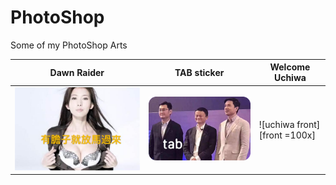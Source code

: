 # PhotoShop
Some of my PhotoShop Arts


|Dawn Raider|TAB sticker|Welcome Uchiwa|
|-----------|-----------|--------------|
|![lin photo][lin]|![TAB sticker][TAB]|![uchiwa front][front =100x]|

[lin]:https://github.com/hanzg2014/PhotoShop/blob/master/DawnRaider/parody2.JPG
[TAB]:https://github.com/hanzg2014/PhotoShop/blob/master/TAB/tab_1.png
[front]:（https://github.com/hanzg2014/PhotoShop/blob/master/WelcomeUchiwa/Front.png）
